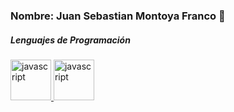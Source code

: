 ### Nombre: Juan Sebastian Montoya Franco 👋

##### Lenguajes de Programación

<p align="left"> 

<a href="https://cdn.worldvectorlogo.com/logos/javascript-1.svg" target="_blank"> <img src="https://cdn.worldvectorlogo.com/logos/javascript-1.svg" alt="javascript" width="65" height="65"/> <a href="https://cdn-icons-png.flaticon.com/512/919/919830.png" target="_blank"> <img src="https://cdn-icons-png.flaticon.com/512/919/919830.png" alt="javascript" width="65" height="65"/> 
</p>
